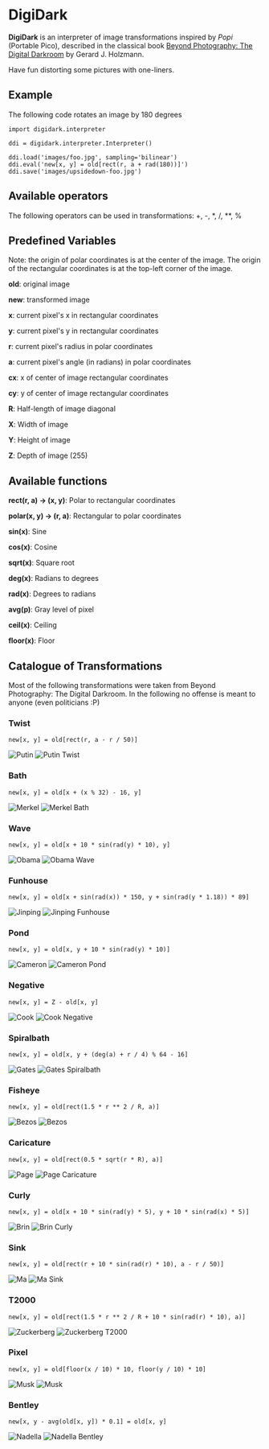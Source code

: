 # DigiDark

**DigiDark** is an interpreter of image transformations inspired by *Popi* (Portable Pico), described
in the classical book
[Beyond Photography: The Digital Darkroom](http://spinroot.com/pico/)
by Gerard J. Holzmann.

Have fun distorting some pictures with one-liners.

## Example

The following code rotates an image by 180 degrees

	import digidark.interpreter
	
	ddi = digidark.interpreter.Interpreter()
	
	ddi.load('images/foo.jpg', sampling='bilinear')
	ddi.eval('new[x, y] = old[rect(r, a + rad(180))]')
	ddi.save('images/upsidedown-foo.jpg')

## Available operators

The following operators can be used in transformations: +, -, *, /, **, %

## Predefined Variables

Note: the origin of polar coordinates is at the center of the image. The origin of the
rectangular coordinates is at the top-left corner of the image.

**old**: original image

**new**: transformed image

**x**: current pixel's x in rectangular coordinates

**y**: current pixel's y in rectangular coordinates

**r**: current pixel's radius in polar coordinates

**a**: current pixel's angle (in radians) in polar coordinates

**cx**: x of center of image rectangular coordinates

**cy**: y of center of image rectangular coordinates

**R**: Half-length of image diagonal

**X**: Width of image

**Y**: Height of image

**Z**: Depth of image (255)

## Available functions

**rect(r, a) -> (x, y)**: Polar to rectangular coordinates

**polar(x, y) -> (r, a)**: Rectangular to polar coordinates

**sin(x)**: Sine

**cos(x)**: Cosine

**sqrt(x)**: Square root

**deg(x)**: Radians to degrees

**rad(x)**: Degrees to radians 

**avg(p)**: Gray level of pixel

**ceil(x)**: Ceiling

**floor(x)**: Floor

## Catalogue of Transformations

Most of the following transformations were taken from Beyond Photography:
The Digital Darkroom. In the following no offense is meant to anyone (even
politicians :P)

###  Twist
	new[x, y] = old[rect(r, a - r / 50)]
![Putin](images/catalogue/putin.jpg "Putin")
![Putin Twist](images/catalogue/putin-twist.jpg "Putin Twist")

###  Bath
	new[x, y] = old[x + (x % 32) - 16, y]
![Merkel](images/catalogue/merkel.jpg "Merkel")
![Merkel Bath](images/catalogue/merkel-bath.jpg "Merkel Bath")

###  Wave
	new[x, y] = old[x + 10 * sin(rad(y) * 10), y]
![Obama](images/catalogue/obama.jpg "Obama")
![Obama Wave](images/catalogue/obama-wave.jpg "Obama Wave")

### Funhouse
	new[x, y] = old[x + sin(rad(x)) * 150, y + sin(rad(y * 1.18)) * 89]
![Jinping](images/catalogue/jinping.jpg "Jinping")
![Jinping Funhouse](images/catalogue/jinping-funhouse.jpg "Jinping Funhouse")

###  Pond
	new[x, y] = old[x, y + 10 * sin(rad(y) * 10)]
![Cameron](images/catalogue/cameron.jpg "Cameron")
![Cameron Pond](images/catalogue/cameron-pond.jpg "Cameron Pond")

### Negative
	new[x, y] = Z - old[x, y]
![Cook](images/catalogue/cook.jpg "Cook")
![Cook Negative](images/catalogue/cook-negative.jpg "Cook Negative")

###  Spiralbath
	new[x, y] = old[x, y + (deg(a) + r / 4) % 64 - 16]
![Gates](images/catalogue/gates.jpg "Gates")
![Gates Spiralbath](images/catalogue/gates-spiralbath.jpg "Gates Spiralbath")

###  Fisheye
	new[x, y] = old[rect(1.5 * r ** 2 / R, a)]
![Bezos](images/catalogue/bezos.jpg "Bezos")
![Bezos](images/catalogue/bezos-fisheye.jpg "Bezos Fisheye")

###  Caricature
	new[x, y] = old[rect(0.5 * sqrt(r * R), a)]
![Page](images/catalogue/page.jpg "Page")
![Page Caricature](images/catalogue/page-caricature.jpg "Page Caricature")

### Curly
	new[x, y] = old[x + 10 * sin(rad(y) * 5), y + 10 * sin(rad(x) * 5)]
![Brin](images/catalogue/brin.jpg "Brin")
![Brin Curly](images/catalogue/brin-curly.jpg "Brin Curly")

###  Sink
	new[x, y] = old[rect(r + 10 * sin(rad(r) * 10), a - r / 50)]
![Ma](images/catalogue/ma.jpg "Ma")
![Ma Sink](images/catalogue/ma-sink.jpg "Ma Sink")

### T2000
	new[x, y] = old[rect(1.5 * r ** 2 / R + 10 * sin(rad(r) * 10), a)]
![Zuckerberg](images/catalogue/zuckerberg.jpg "Zuckerberg")
![Zuckerberg T2000](images/catalogue/zuckerberg-t2000.jpg "Zuckerberg T2000")

### Pixel
	new[x, y] = old[floor(x / 10) * 10, floor(y / 10) * 10]
![Musk](images/catalogue/musk.jpg "Musk")
![Musk](images/catalogue/musk-pixel.jpg "Musk Pixel")

###  Bentley
	new[x, y - avg(old[x, y]) * 0.1] = old[x, y]
![Nadella](images/catalogue/nadella.jpg "Nadella")
![Nadella Bentley](images/catalogue/nadella-bentley.jpg "Nadella Bentley")
